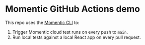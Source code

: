 # Momentic GitHub Actions demo

This repo uses the [Momentic CLI](https://docs.momentic.ai/cli/installation) to:

1. Trigger Momentic cloud test runs on every push to `main`.
2. Run local tests against a local React app on every pull request.

